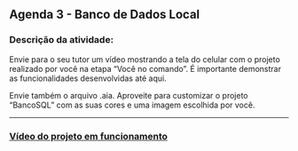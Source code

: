 ## Agenda 3 - Banco de Dados Local

### Descrição da atividade: 

Envie para o seu tutor um vídeo mostrando a tela do celular com o projeto realizado por você na etapa “Você no comando”. É importante demonstrar as funcionalidades desenvolvidas até aqui.

Envie também o arquivo .aia. Aproveite para customizar o projeto “BancoSQL” com as suas cores e uma imagem escolhida por você.

<hr> 

### [Vídeo do projeto em funcionamento](https://youtu.be/dmNZv-CLzyw)
